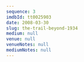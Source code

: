 ```yaml
---
sequence: 3
imdbId: tt0025903
date: 2008-03-30
slug: the-trail-beyond-1934
medium: null
venue: null
venueNotes: null
mediumNotes: null
---
```


